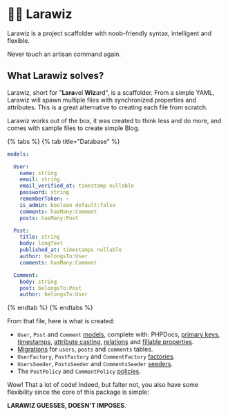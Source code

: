 # 🧙‍♂️ Larawiz

Larawiz is a project scaffolder with noob-friendly syntax, intelligent and flexible.

Never touch an artisan command again.

## What Larawiz solves?

Larawiz, short for "**Lara**vel **Wiz**ard", is a scaffolder. From a simple YAML, Larawiz will spawn multiple files with synchronized properties and attributes. This is a great alternative to creating each file from scratch.

Larawiz works out of the box, it was created to think less and do more, and comes with sample files to create simple Blog.

{% tabs %}
{% tab title="Database" %}
```yaml
models:

  User:
    name: string
    email: string
    email_verified_at: timestamp nullable
    password: string
    rememberToken: ~
    is_admin: boolean default:false
    comments: hasMany:Comment
    posts: hasMany:Post

  Post:
    title: string
    body: longText
    published_at: timestamps nullable
    author: belongsTo:User
    comments: hasMany:Comment

  Comment:
    body: string
    post: belongsTo:Post
    author: belongsTo:User
```
{% endtab %}
{% endtabs %}

From that file, here is what is created:

* `User`, `Post` and `Comment` [models](https://laravel.com/docs/7.x/eloquent#defining-models), complete with: PHPDocs, [primary keys](https://laravel.com/docs/7.x/eloquent#eloquent-model-conventions), [timestamps](https://laravel.com/docs/7.x/eloquent#eloquent-model-conventions), [attribute casting](https://laravel.com/docs/7.x/eloquent-mutators#attribute-casting), [relations](https://laravel.com/docs/7.x/eloquent-relationships) and [fillable properties](https://laravel.com/docs/7.x/eloquent#mass-assignment).
* [Migrations](https://laravel.com/docs/7.x/migrations#introduction) for `users`,  `posts` and `comments` tables.
* `UserFactory`, `PostFactory` and `CommentFactory` [factories](https://laravel.com/docs/7.x/database-testing#writing-factories).
* `UsersSeeder`, `PostsSeeder` and `CommentsSeeder` [seeders](https://laravel.com/docs/7.x/seeding).
* The `PostPolicy` and `CommentPolicy` [policies](https://laravel.com/docs/7.x/authorization#creating-policies).

Wow! That a lot of code! Indeed, but falter not, you also have some flexibility since the core of this package is simple:

**LARAWIZ GUESSES, DOESN'T IMPOSES**.

